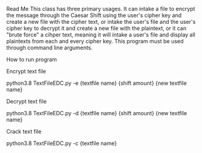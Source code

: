 Read Me
This class has three primary usages. It can intake a file to encrypt the message through the Caesar Shift using the user's cipher key and create a new file with the cipher text, or intake the user's file and the user's cipher key to decrypt it and create a new file with the plaintext, or it can "brute force" a cihper text, meaning it will intake a user's file and display all plaintexts from each and every cipher key. This program must be used through command line arguments.

How to run program

Encrypt text file

python3.8 TextFileEDC.py -e {textfile name} {shift amount} {new textfile name}

Decrypt text file

python3.8 TextFileEDC.py -d {textfile name} {shift amount} {new textfile name}

Crack text file

python3.8 TextFileEDC.py -c {textfile name}
